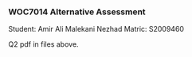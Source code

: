 ### WOC7014 Alternative Assessment

Student: Amir Ali Malekani Nezhad
Matric: S2009460

Q2 pdf in files above.